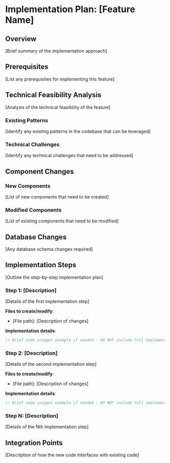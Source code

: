 # Implementation Plan: [Feature Name]

## Overview

[Brief summary of the implementation approach]

## Prerequisites

[List any prerequisites for implementing this feature]

## Technical Feasibility Analysis

[Analysis of the technical feasibility of the feature]

### Existing Patterns

[Identify any existing patterns in the codebase that can be leveraged]

### Technical Challenges

[Identify any technical challenges that need to be addressed]

## Component Changes

### New Components

[List of new components that need to be created]

### Modified Components

[List of existing components that need to be modified]

## Database Changes

[Any database schema changes required]

## Implementation Steps

[Outline the step-by-step implementation plan]

### Step 1: [Description]

[Details of the first implementation step]

**Files to create/modify**:
- [File path]: [Description of changes]

**Implementation details**:
```java
// Brief code snippet example if needed - DO NOT include full implementation
```

### Step 2: [Description]

[Details of the second implementation step]

**Files to create/modify**:
- [File path]: [Description of changes]

**Implementation details**:
```java
// Brief code snippet example if needed - DO NOT include full implementation
```

### Step N: [Description]

[Details of the Nth implementation step]

## Integration Points

[Description of how the new code interfaces with existing code]
